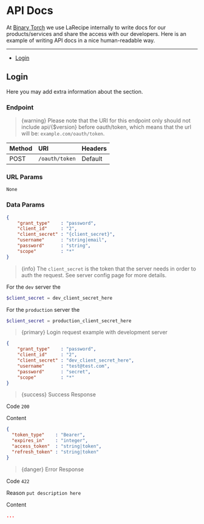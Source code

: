 # API Docs

At [Binary Torch](https://binarytorch.com.my/) we use LaRecipe internally to write docs for our products/services and share the access with our developers. Here is an example of writing API docs in a nice human-readable way.

---

- [Login](#login)

<a name="login"></a>
## Login

Here you may add extra information about the section.

### Endpoint

> {warning} Please note that the URI for this endpoint only should not include api/{$version} before oauth/token, which means that the url will be: `example.com/oauth/token`.

|Method|URI|Headers|
|:-|:-|:-|
|POST|`/oauth/token`|Default|

### URL Params

```text
None
```

### Data Params

```json
{
    "grant_type"    : "password",
    "client_id"     : "2",
    "client_secret" : "{client_secret}",
    "username"      : "string|email",
    "password"      : "string",
    "scope"         : "*"
}
```

> {info} The `client_secret` is the token that the server needs in order to auth the request. See server config page for more details.

For the `dev` server the

```php
$client_secret = dev_client_secret_here
```

For the `production` server the

```php
$client_secret = production_client_secret_here
```

> {primary} Login request example with development server

```json
{
    "grant_type"    : "password",
    "client_id"     : "2",
    "client_secret" : "dev_client_secret_here",
    "username"      : "test@test.com",
    "password"      : "secret",
    "scope"         : "*"
}
```

> {success} Success Response

Code `200`

Content

```json
{
  "token_type"    : "Bearer",
  "expires_in"    : "integer",
  "access_token"  : "string|token",
  "refresh_token" : "string|token"
}
```

> {danger} Error Response

Code `422`

Reason `put description here`

Content

```json
...
```

<larecipe-feedback></larecipe-feedback>